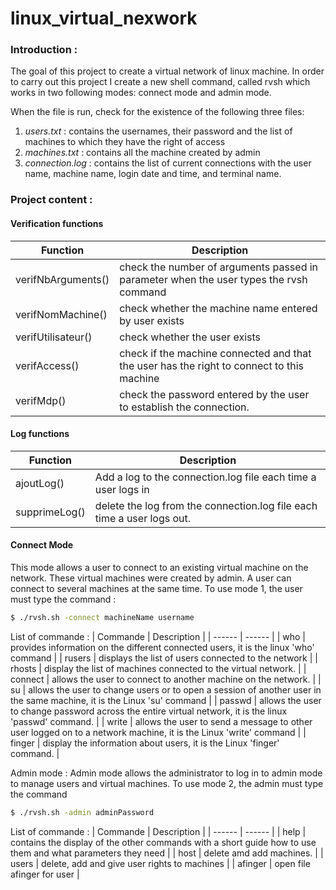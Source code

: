 # linux_virtual_nexwork

### Introduction :
The goal of this project to create a virtual network of linux machine. In order to carry out this project I create a new shell command, called rvsh which works in two following modes: connect mode and admin mode.

When the file is run, check for the existence of the following three files:
1. *users.txt* : contains the usernames, their password and the list of machines to which they have the right of access
2. *machines.txt* : contains all the machine created by admin
3. *connection.log* : contains the list of current connections with the user name, machine name, login date and time, and terminal name.

### Project content :
#### Verification functions

| Function | Description |
| ------ | ------ |
| verifNbArguments() | check the number of arguments passed in parameter when the user types the rvsh command |
| verifNomMachine() | check whether the machine name entered by user exists |
| verifUtilisateur() | check whether the user exists  |
| verifAccess() | check if the machine connected and that the user has the right to connect to this machine |
| verifMdp() | check the password entered by the user to establish the connection. |

#### Log functions

| Function | Description |
| ------ | ------ |
| ajoutLog() | Add a log to the connection.log file each time a user logs in |
| supprimeLog() | delete the log from the connection.log file each time a user logs out. |

#### Connect Mode
This mode allows a user to connect to an existing virtual machine on the network. These virtual machines were created by admin. A user can connect to several machines at the same time.
To use mode 1, the user must type the command : 
```sh
$ ./rvsh.sh -connect machineName username
```
List of commande :
| Commande | Description |
| ------ | ------ |
| who | provides information on the different connected users, it is the linux 'who' command |
| rusers | displays the list of users connected to the network |
| rhosts | display the list of machines connected to the virtual network. |
| connect | allows the user to connect to another machine on the network. |
| su | allows the user to change users or to open a session of another user in the same machine, it is the Linux 'su' command |
| passwd | allows the user to change password across the entire virtual network, it is the linux 'passwd' command. |
| write | allows the user to send a message to other user logged on to a network machine, it is the Linux 'write' command |
| finger | display the information about users, it is the Linux 'finger' command. |

Admin mode :
Admin mode allows the administrator to log in to admin mode to manage users and virtual machines. 
To use mode 2, the admin must type the command
```sh
$ ./rvsh.sh -admin adminPassword
```
List of commande :
| Commande | Description |
| ------ | ------ |
| help | contains the display of the other commands with a short guide how to use them and what parameters they need |
| host | delete amd add machines. |
| users | delete, add and give user rights to machines |
| afinger | open file afinger for user |

